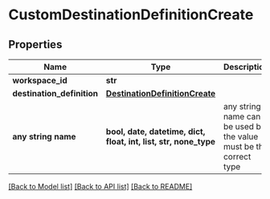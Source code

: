 # CustomDestinationDefinitionCreate


## Properties
Name | Type | Description | Notes
------------ | ------------- | ------------- | -------------
**workspace_id** | **str** |  | 
**destination_definition** | [**DestinationDefinitionCreate**](DestinationDefinitionCreate.md) |  | 
**any string name** | **bool, date, datetime, dict, float, int, list, str, none_type** | any string name can be used but the value must be the correct type | [optional]

[[Back to Model list]](../README.md#documentation-for-models) [[Back to API list]](../README.md#documentation-for-api-endpoints) [[Back to README]](../README.md)


